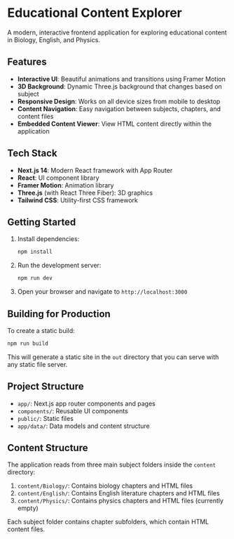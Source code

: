 # Educational Content Explorer

A modern, interactive frontend application for exploring educational content in Biology, English, and Physics.

## Features

- **Interactive UI**: Beautiful animations and transitions using Framer Motion
- **3D Background**: Dynamic Three.js background that changes based on subject
- **Responsive Design**: Works on all device sizes from mobile to desktop
- **Content Navigation**: Easy navigation between subjects, chapters, and content files
- **Embedded Content Viewer**: View HTML content directly within the application

## Tech Stack

- **Next.js 14**: Modern React framework with App Router
- **React**: UI component library
- **Framer Motion**: Animation library
- **Three.js** (with React Three Fiber): 3D graphics
- **Tailwind CSS**: Utility-first CSS framework

## Getting Started

1. Install dependencies:
   ```bash
   npm install
   ```

2. Run the development server:
   ```bash
   npm run dev
   ```

3. Open your browser and navigate to `http://localhost:3000`

## Building for Production

To create a static build:

```bash
npm run build
```

This will generate a static site in the `out` directory that you can serve with any static file server.

## Project Structure

- `app/`: Next.js app router components and pages
- `components/`: Reusable UI components
- `public/`: Static files
- `app/data/`: Data models and content structure

## Content Structure

The application reads from three main subject folders inside the `content` directory:

1. `content/Biology/`: Contains biology chapters and HTML files
2. `content/English/`: Contains English literature chapters and HTML files
3. `content/Physics/`: Contains physics chapters and HTML files (currently empty)

Each subject folder contains chapter subfolders, which contain HTML content files.
